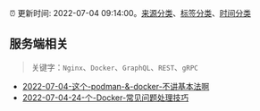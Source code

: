 :alarm_clock: 更新时间: 2022-07-04 09:14:00。[来源分类](../README.md)、[标签分类](../TAGS.md)、[时间分类](../TIMELINE.md)

## 服务端相关


> 关键字：`Nginx`、`Docker`、`GraphQL`、`REST`、`gRPC`



- [2022-07-04-这个-podman-&-docker-不讲基本法啊](https://www.v2ex.com/t/863999) 
- [2022-07-04-24-个-Docker-常见问题处理技巧](https://toutiao.io/k/qvb6v50) 